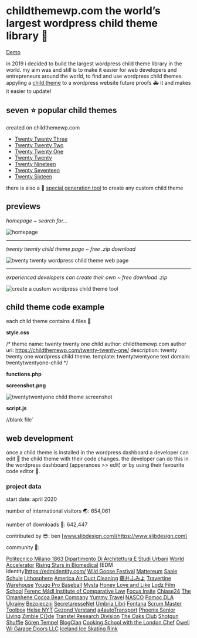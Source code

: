 # childthemewp.com the world’s largest wordpress child theme library 🧸

[Demo](https://childthemewp.com/)

in 2019 i decided to build the largest wordpress child theme library in the world. my aim was and still is to make it easier for web developers and entrepreneurs around the world, to find and use wordpress child themes. appyling a [child theme](https://developer.wordpress.org/themes/advanced-topics/child-themes/) to a wordpress website future proofs 🚑 it and makes it easier to update!

## seven ⭐ popular child themes

created on childthemewp.com

* [Twenty Twenty Three](https://github.com/slibdesign/ChildThemeWP/tree/main/twentytwentythree-child)
* [Twenty Twenty Two](https://github.com/slibdesign/ChildThemeWP/tree/main/twentytwentytwo-child)
* [Twenty Twenty One](https://github.com/slibdesign/ChildThemeWP/tree/main/twentytwentyone-child)
* [Twenty Twenty](https://github.com/slibdesign/ChildThemeWP/tree/main/twentytwenty-child)
* [Twenty Nineteen](https://github.com/slibdesign/ChildThemeWP/tree/main/twentynineteen-child)
* [Twenty Seventeen](https://github.com/slibdesign/ChildThemeWP/tree/main/twentyseventeen-child)
* [Twenty Sixteen](https://github.com/slibdesign/ChildThemeWP/tree/main/twentysixteen-child)

there is also a 💎 [special generation tool](https://childthemewp.com/create-custom-child-theme/) to create any custom child theme

## previews

*homepage ~ search for...*

![homepage](https://childthemewp.com/wp-content/uploads/homepage.png "homepage")

---
*twenty twenty child theme page ~ free .zip download*

![twenty twenty wordpress child theme web page](https://childthemewp.com/wp-content/uploads/twentytwenty-child.png "twenty twenty child theme")

---
*experienced developers can create their own ~ free download .zip*

![create a custom wordpress child theme tool](https://childthemewp.com/wp-content/uploads/custom-tool.png "custom tool")

## child theme code example

each child theme contains 4 files 📁

**style.css**

/*
theme name: twenty twenty one child
author: childthemewp.com
author uri: https://childthemewp.com/twenty-twenty-one/
description: twenty twenty one wordpress child theme.
template: twentytwentyone
text domain: twentytwentyone-child
*/

**functions.php**

<?php
add_action( 'wp_enqueue_scripts', 'enqueue_twentytwentyone_child' );
function enqueue_twentytwentyone_child()
{
      wp_enqueue_style('twentytwentyone-css', './twentytwentyone/style.css' );
      wp_enqueue_style('twentytwentyone-child-css', './twentytwentyone-child/style.css');
      wp_enqueue_script('twentytwentyone-child-js', './twentytwentyone-child/js/script.js', array( 'jquery' ), '1.0', true );
}
?>

**screenshot.png**

<img src="./screenshot.png" alt="twentytwentyone child theme screenshot">

**script.js**

//blank file`

## web development

once a child theme is installed in the wordpress dashboard a developer can edit 🏀 the child theme with their code changes. the developer can do this in the wordpress dashboard (apperances >> edit) or by using their favourite code editor 🍿.

### project data

start date: april 2020

number of international visitors 🌏: 654,061

number of downloads 🚀: 642,447

contributed by 😎: ben [www.slibdesign.com](https://www.slibdesign.com)

community 💛: 

[Politecnico Milano 1863 Dipartimento Di Architettura E Studi Urbani](https://www.dastu.polimi.it/)
[World Accelerator](https://www.world.com/)
[Rising Stars in Biomedical](https://risingstarsbiomed.mit.edu/)
[EDM Identity]https://edmidentity.com/
[Wild Goose Festival](https://wildgoosefestival.org/)
[Mattereum](https://mattereum.com/)
[Saale Schule](https://www.saaleschule.de/)
[Lithosphere](https://lithosphere.network/)
[America Air Duct Cleaning](https://airductcleaningsa.com/)
[藤井ふみよ](https://kingkongkang.xsrv.jp/fumiyo-hanaenikki/)
[Travertine Warehouse](https://travertine-tiles-pavers.com.au/)
[Yougo Pro Baseball](https://yougoprobaseball.com/)
[Mysta](https://www.mysta.tv/)
[Honey Love and Like](https://honey-loveandlike.de/)
[Lodz Film School](https://bezpieczni.filmschool.lodz.pl/)
[Ferenc Mádl Institute of Comparative Law](https://mfi.gov.hu/en/)
[Focus Insite](https://focusinsite.com/)
[Chiase24](https://chiase24.com/)
[The Omanhene Cocoa Bean Company](https://www.omanhene.com/)
[Yummy Travel](https://yummytravel.de/)
[NASCO](https://nasco.com/)
[Pomoc DLA Ukrainy](https://ukraina.filmschool.lodz.pl/index.php/aktualnosci/)
[Bezpieczni](https://bezpieczni.filmschool.lodz.pl/aktualnosci/)
[SecretaresseNet](https://www.secretaressenet.nl/)
[Umbria Libri](http://www.umbrialibri.com/)
[Fontana](https://www.fontana.se/)
[Scrum Master Toolbox](https://scrum-master-toolbox.org/)
[Helse NYT](https://helsenyt.com/)
[Gezond Verstand](https://gezondverstand.eu/)
[a4autoTransport](https://a4autotransport.com/)
[Phoenix Senior Living](https://www.phoenixsrliving.com/)
[Zimble C{}de](https://zimblecode.com/)
[Transtel Research Division](https://transtel.rg.telkomuniversity.ac.id/)
[The Oaks Club](https://theoaksclub.com/)
[Shotgun Shuffle](http://shotgunshuffle.com/)
[Sören Tempel](https://soerentempel.de/)
[BlogClan](https://blogclan.katecary.co.uk/)
[Cooking School with the London Chef](https://thelondonchef.com/)
[Owell](https://www.owell.co.jp/)
[WI Garage Doors LLC](https://wigaragedoorsrepair.com/)
[Iceland Ice Skating Rink](https://valleyskating.com/)










